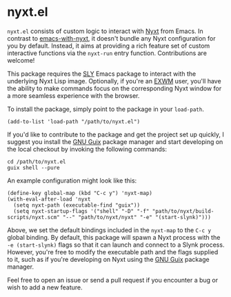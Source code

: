 

# nyxt.el

`nyxt.el` consists of custom logic to interact with [Nyxt](https://nyxt.atlas.engineer/) from Emacs. In contrast to [emacs-with-nyxt](https://github.com/ag91/emacs-with-nyxt), it doesn't bundle any Nyxt configuration for you by default. Instead, it aims at providing a rich feature set of custom interactive functions via the `nyxt-run` entry function. Contributions are welcome!  

This package requires the [SLY](https://github.com/joaotavora/sly) Emacs package to interact with the underlying Nyxt Lisp image. Optionally, if you're an [EXWM](https://github.com/ch11ng/exwm) user, you'll have the ability to make commands focus on the corresponding Nyxt window for a more seamless experience with the browser.  

To install the package, simply point to the package in your `load-path`.  

    (add-to-list 'load-path "/path/to/nyxt.el")

If you'd like to contribute to the package and get the project set up quickly, I suggest you install the [GNU Guix](https://guix.gnu.org/) package manager and start developing on the local checkout by invoking the following commands:  

    cd /path/to/nyxt.el
    guix shell --pure

An example configuration might look like this:  

    (define-key global-map (kbd "C-c y") 'nyxt-map)
    (with-eval-after-load 'nyxt
      (setq nyxt-path (executable-find "guix"))
      (setq nyxt-startup-flags '("shell" "-D" "-f" "path/to/nyxt/build-scripts/nyxt.scm" "--" "path/to/nyxt/nyxt" "-e" "(start-slynk)")))

Above, we set the default bindings included in the `nyxt-map` to the `C-c y` global binding. By default, this package will spawn a Nyxt process with the `-e (start-slynk)` flags so that it can launch and connect to a Slynk process. However, you're free to modify the executable path and the flags supplied to it, such as if you're developing on Nyxt using the [GNU Guix](https://guix.gnu.org) package manager.  

Feel free to open an issue or send a pull request if you encounter a bug or wish to add a new feature.  

